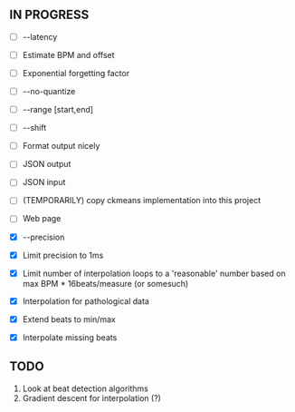 ## IN PROGRESS

- [ ] --latency
- [ ] Estimate BPM and offset
- [ ] Exponential forgetting factor
- [ ] --no-quantize
- [ ] --range [start,end]
- [ ] --shift
- [ ] Format output nicely
- [ ] JSON output
- [ ] JSON input
- [ ] (TEMPORARILY) copy ckmeans implementation into this project
- [ ] Web page

- [x] --precision
- [x] Limit precision to 1ms
- [x] Limit number of interpolation loops to a 'reasonable' number based on max BPM * 16beats/measure (or somesuch)
- [x] Interpolation for pathological data
- [x] Extend beats to min/max
- [x] Interpolate missing beats

## TODO

1. Look at beat detection algorithms
2. Gradient descent for interpolation (?)
